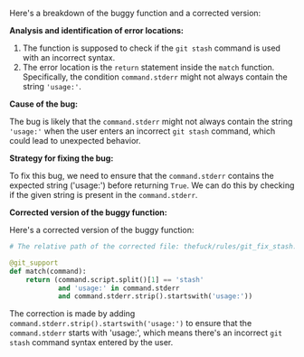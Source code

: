 Here's a breakdown of the buggy function and a corrected version:

**Analysis and identification of error locations:**

1. The function is supposed to check if the `git stash` command is used with an incorrect syntax.
2. The error location is the `return` statement inside the `match` function. Specifically, the condition `command.stderr` might not always contain the string `'usage:'`.

**Cause of the bug:**

The bug is likely that the `command.stderr` might not always contain the string `'usage:'` when the user enters an incorrect `git stash` command, which could lead to unexpected behavior.

**Strategy for fixing the bug:**

To fix this bug, we need to ensure that the `command.stderr` contains the expected string ('usage:') before returning `True`. We can do this by checking if the given string is present in the `command.stderr`.

**Corrected version of the buggy function:**

Here's a corrected version of the buggy function:
```python
# The relative path of the corrected file: thefuck/rules/git_fix_stash.py

@git_support
def match(command):
    return (command.script.split()[1] == 'stash' 
            and 'usage:' in command.stderr 
            and command.stderr.strip().startswith('usage:'))
```

The correction is made by adding `command.stderr.strip().startswith('usage:')` to ensure that the `command.stderr` starts with 'usage:', which means there's an incorrect `git stash` command syntax entered by the user.